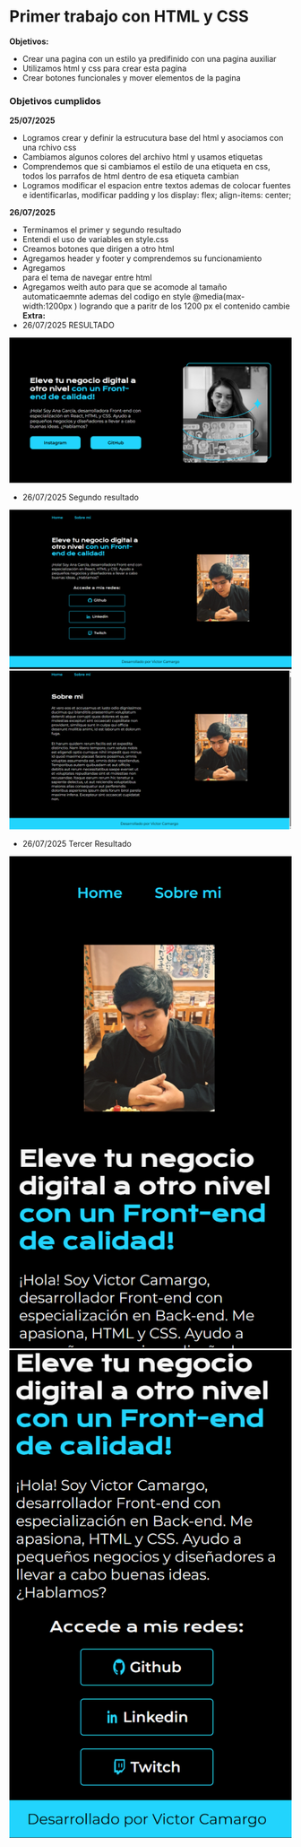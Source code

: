 # Primer trabajo con HTML y CSS
**Objetivos:**
- Crear una pagina con un estilo ya predifinido con una pagina auxiliar
- Utilizamos html y css para crear esta pagina
- Crear botones funcionales y mover elementos de la pagina
### Objetivos cumplidos
**25/07/2025**
- Logramos crear y definir la estrucutura base del html y  asociamos con una rchivo css
- Cambiamos algunos colores del archivo html y usamos etiquetas
- Comprendemos que si cambiamos el estilo de una etiqueta en css, todos los parrafos de html dentro de esa etiqueta cambian
- Logramos modificar el espacion entre textos ademas de colocar fuentes e identificarlas, modificar padding y los display: flex;
    align-items: center;

**26/07/2025**
- Terminamos el primer y segundo resultado
- Entendi el uso de variables en style.css
- Creamos botones que dirigen a otro html
- Agregamos header y footer y comprendemos su funcionamiento
- Agregamos <nav> para el tema de navegar entre html
- Agregamos weith auto para que se acomode al tamaño automaticaemnte ademas del codigo en style @media(max-width:1200px )
logrando que a paritr de los 1200 px el contenido cambie
**Extra:**
- 26/07/2025 RESULTADO

![Imagen Alt](https://github.com/vikdir134/proyecto-html-css/blob/5df46dcb99d4a5c24caa18d2bb5b72a1ccd4efa6/imagen_2025-07-26_010240019.png)

- 26/07/2025 Segundo resultado

![Imagen Alt](assets/home.png)
![Imagen Alt](assets/sobremi.png)

- 26/07/2025 Tercer Resultado

![Imagen Alt](assets/home-app.png) ![Imagen Alt](assets/sobremi-app.png)